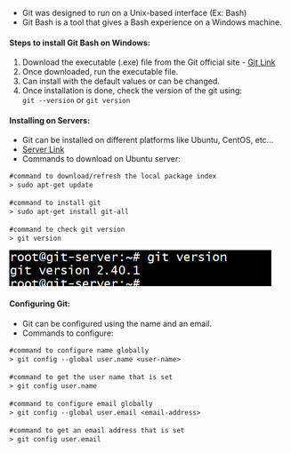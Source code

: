 - Git was designed to run on a Unix-based interface (Ex: Bash)  
- Git Bash is a tool that gives a Bash experience on a Windows machine.   

#### Steps to install Git Bash on Windows:  
1. Download the executable (.exe) file from the Git official site - [Git Link](https://git-scm.com/downloads)  
2. Once downloaded, run the executable file.  
3. Can install with the default values or can be changed.  
4. Once installation is done, check the version of the git using:  
    `git --version` or `git version`  

#### Installing on Servers:  
- Git can be installed on different platforms like Ubuntu, CentOS, etc...  
- [Server Link](https://github.com/git-guides/install-git)  
- Commands to download on Ubuntu server:  
```
#command to download/refresh the local package index  
> sudo apt-get update  

#command to install git  
> sudo apt-get install git-all  

#command to check git version  
> git version
```

![screenshot](https://github.com/saimanasak/git-and-github/blob/main/screenshots/git_version.png)  

#### Configuring Git:  
- Git can be configured using the name and an email.  
- Commands to configure:  
```
#command to configure name globally  
> git config --global user.name <user-name>  

#command to get the user name that is set  
> git config user.name  

#command to configure email globally  
> git config --global user.email <email-address>    

#command to get an email address that is set  
> git config user.email  
```